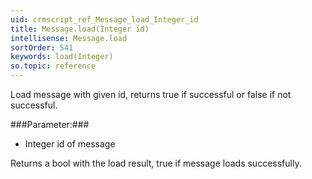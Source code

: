 ```yaml
---
uid: crmscript_ref_Message_load_Integer_id
title: Message.load(Integer id)
intellisense: Message.load
sortOrder: 541
keywords: load(Integer)
so.topic: reference
---
```


Load message with given id, returns true if successful or false if not successful.



###Parameter:###


 - Integer id of message


Returns a bool with the load result, true if message loads successfully.



